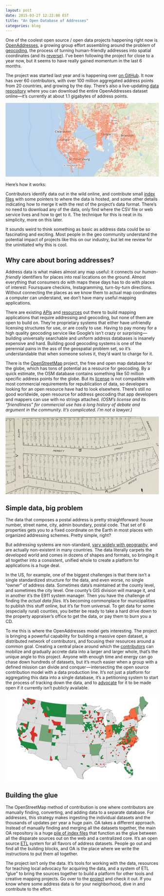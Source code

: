 ```yaml
---
layout: post
date: 2015-03-27 12:22:00 EST
title: "An Open Database of Addresses"
categories: blog
---
```


One of the coolest open source / open data projects happening right now is [OpenAddresses](http://openaddresses.io/), a growing group effort assembling around the problem of [geocoding](http://en.wikipedia.org/wiki/Geocoding), the process of turning human-friendly addresses into spatial coordinates (and its [reverse](http://en.wikipedia.org/wiki/Reverse_geocoding)). I’ve been following the project for close to a year now, but it seems to have really gained momentum in the last 6 months.

The project was started last year and is happening over [on GitHub](https://github.com/openaddresses/). It now has over 60 contributors, with over 100 million aggregated address points from 20 countries, and growing by the day. There’s also a live-updating [data repository](http://data.openaddresses.io/) where you can download the entire OpenAddresses dataset online&mdash;it’s currently at about 1.1 gigabytes of address points.

![Pinellas addresses](/images/post-images/pinellas-addresses.png)

Here’s how it works:

Contributors identify data out in the wild online, and contribute small [index files](https://github.com/openaddresses/openaddresses/blob/master/sources/us-fl-pinellas.json) with some pointers to where the data is hosted, and some other details indicating how to merge it with the rest of the project’s data format. There’s no need to download any of the data, only find where the CSV file or web service lives and how to get to it. The technique for this is neat in its simplicity, more on this later.

It sounds weird to think something as basic as address data could be so fascinating and exciting. Most people in the geo community understand the potential impact of projects like this on our industry, but let me review for the uninitiated why this is cool.

## Why care about boring addresses?

Address data is what makes almost any map useful: it connects our _human-friendly_ identifiers for places into real locations on the ground. Almost everything that consumers do with maps these days has to do with places of interest: Foursquare checkins, Instagramming, turn-by-turn directions. Without connecting the places as we know them to actual map coordinates a computer can understand, we don’t have many useful mapping applications.

There are existing [APIs](https://developers.google.com/maps/documentation/geocoding/) and [resources](http://geocoder.us/) out there to build mapping applications that require addressing and geocoding, but none of them are open to build on. They’re proprietary systems that either have unfriendly licensing structures for use, or are costly to use. Having to pay money for a high quality geocoding service like Google’s isn’t crazy or surprising — building universally searchable and uniform address databases is insanely expensive and hard. Building good geocoding systems is one of the perennial pains in the ass of the geospatial problem set, so it’s understandable that when someone solves it, they’d want to charge for it.

There is the [OpenStreetMap](http://openstreetmap.org/) project, the free and open map database for the globe, which has tons of potential as a resource for geocoding. By a quick estimate, the OSM database contains something like 50 million specific address points for the globe. But its [license](http://wiki.openstreetmap.org/wiki/Open_Database_License) is not compatible with most commercial requirements for republication of data, so developers looking for an open resource have had to look elsewhere. There’s still no good worldwide, open resource for address geocoding that app developers and mappers can use with no strings attached. _(OSM’s license and its “friendliness” for commercial use has a long history of debate and argument in the community. It’s complicated. I’m not a lawyer.)_

![Address data is harder than it looks](/images/post-images/parcel-map.jpg)

## Simple data, big problem

The data that composes a postal address is pretty straightforward: house number, street name, city, admin boundary, postal code. That set of 6 properties gets you to a fixed coordinate on the Earth in most places with organized addressing schemes. Pretty simple, right?

But addressing systems are non-standard, [vary widely with geography](http://en.wikipedia.org/wiki/Address_%28geography%29#Mailing_address_format_by_country), and are actually non-existent in many countries. The data literally carpets the developed world and comes in dozens of shapes and formats, so bringing it all together into a consistent, unified whole to create a platform for applications is a huge deal.

In the US, for example, one of the biggest challenges is that there isn’t a single standardized structure for the data, and even worse, no single “owner” of address data. Sometimes data’s maintained at the county level, and sometimes the city level. One county’s GIS division will manage it, and in another it’s the E911 system manager. Then you have the challenge of finding the _actual data files_. It’s becoming commonplace for municipalities to publish this stuff online, but it’s far from universal. To get data for some (especially rural) counties, you better be ready to take a hard drive down to the property appraiser’s office to get the data, or pay them to burn you a CD.

To me this is where the OpenAddresses model gets interesting. The project is bringing a powerful capability for building a massive open dataset, a distributed network of contributors, and focusing their resources around a common goal. Creating a central place around which the [contributors](https://github.com/openaddresses/openaddresses/graphs/contributors) can mobilize and gradually accrete data into a larger and larger whole, that’s the unique angle to this project. Anyone with enough time and energy can go chase down hundreds of datasets, but it’s much easier when a group with a defined mission can divide and conquer — intersecting the open source contribution model with a data production line. It’s not just a platform for aggregating this data into a single database, it’s a petitioning system to start the process of tracking down the data, and to [advocate](https://github.com/openaddresses/openaddresses/blob/master/OUTREACH_EXAMPLE.md) for it to be made open if it currently isn’t publicly available.

![Current US status](/images/post-images/us-status.png)

## Building the glue

The OpenStreetMap method of contribution is one where contributors are manually finding, converting, and adding data to a separate database. For addresses, this strategy makes ingesting the individual datasets and the thousands of updates per year a huge pain. OA takes a different approach. Instead of manually finding and merging all the datasets together, the main OA repository is a huge [pile of index files](https://github.com/openaddresses/openaddresses/tree/master/sources) that function as the glue between all the disparate sources out on the web and a centralized core. It’s an open source [ETL](http://en.wikipedia.org/wiki/Extract,_transform,_load) system for all flavors of address datasets. People go out and find all the building blocks, and OA is the place where we write the instructions to put them all together.

The project isn’t only the data. It’s tools for working with the data, resources for teaching local advocacy for acquiring the data, and a system of ETL “glue” to bring the sources together to build a platform for other tools and creative mapping projects. Go over to the [project](http://openaddresses.io/) and check it out. If you know where some address data is for your neighborhood, dive in and contribute to the effort.
